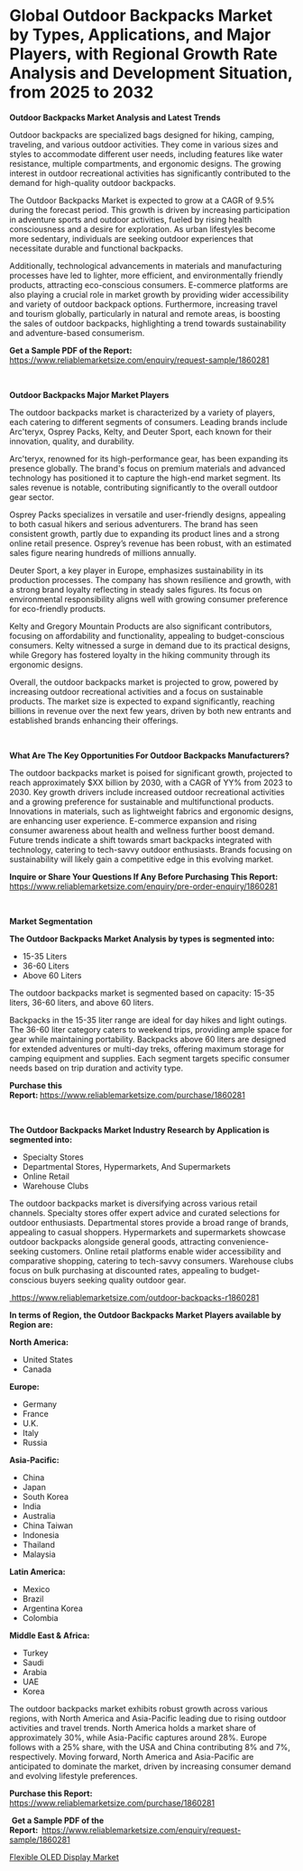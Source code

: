<p><h1>Global Outdoor Backpacks Market by Types, Applications, and Major Players, with Regional Growth Rate Analysis and Development Situation, from 2025 to 2032</h1></p><p><strong>Outdoor Backpacks Market Analysis and Latest Trends</strong></p>
<p><p>Outdoor backpacks are specialized bags designed for hiking, camping, traveling, and various outdoor activities. They come in various sizes and styles to accommodate different user needs, including features like water resistance, multiple compartments, and ergonomic designs. The growing interest in outdoor recreational activities has significantly contributed to the demand for high-quality outdoor backpacks.</p><p>The Outdoor Backpacks Market is expected to grow at a CAGR of 9.5% during the forecast period. This growth is driven by increasing participation in adventure sports and outdoor activities, fueled by rising health consciousness and a desire for exploration. As urban lifestyles become more sedentary, individuals are seeking outdoor experiences that necessitate durable and functional backpacks. </p><p>Additionally, technological advancements in materials and manufacturing processes have led to lighter, more efficient, and environmentally friendly products, attracting eco-conscious consumers. E-commerce platforms are also playing a crucial role in market growth by providing wider accessibility and variety of outdoor backpack options. Furthermore, increasing travel and tourism globally, particularly in natural and remote areas, is boosting the sales of outdoor backpacks, highlighting a trend towards sustainability and adventure-based consumerism.</p></p>
<p><strong>Get a Sample PDF of the Report:&nbsp;</strong> <a href="https://www.reliablemarketsize.com/enquiry/request-sample/1860281?utm_campaign=3536&utm_medium=2&utm_source=Github&utm_content=ia&utm_term=04042025&utm_id=outdoor-backpacks">https://www.reliablemarketsize.com/enquiry/request-sample/1860281</a></p>
<p>&nbsp;</p>
<p><strong>Outdoor Backpacks Major Market Players</strong></p>
<p><p>The outdoor backpacks market is characterized by a variety of players, each catering to different segments of consumers. Leading brands include Arc'teryx, Osprey Packs, Kelty, and Deuter Sport, each known for their innovation, quality, and durability.</p><p>Arc'teryx, renowned for its high-performance gear, has been expanding its presence globally. The brand's focus on premium materials and advanced technology has positioned it to capture the high-end market segment. Its sales revenue is notable, contributing significantly to the overall outdoor gear sector.</p><p>Osprey Packs specializes in versatile and user-friendly designs, appealing to both casual hikers and serious adventurers. The brand has seen consistent growth, partly due to expanding its product lines and a strong online retail presence. Osprey’s revenue has been robust, with an estimated sales figure nearing hundreds of millions annually.</p><p>Deuter Sport, a key player in Europe, emphasizes sustainability in its production processes. The company has shown resilience and growth, with a strong brand loyalty reflecting in steady sales figures. Its focus on environmental responsibility aligns well with growing consumer preference for eco-friendly products.</p><p>Kelty and Gregory Mountain Products are also significant contributors, focusing on affordability and functionality, appealing to budget-conscious consumers. Kelty witnessed a surge in demand due to its practical designs, while Gregory has fostered loyalty in the hiking community through its ergonomic designs.</p><p>Overall, the outdoor backpacks market is projected to grow, powered by increasing outdoor recreational activities and a focus on sustainable products. The market size is expected to expand significantly, reaching billions in revenue over the next few years, driven by both new entrants and established brands enhancing their offerings.</p></p>
<p>&nbsp;</p>
<p><strong>What Are The Key Opportunities For Outdoor Backpacks Manufacturers?</strong></p>
<p><p>The outdoor backpacks market is poised for significant growth, projected to reach approximately $XX billion by 2030, with a CAGR of YY% from 2023 to 2030. Key growth drivers include increased outdoor recreational activities and a growing preference for sustainable and multifunctional products. Innovations in materials, such as lightweight fabrics and ergonomic designs, are enhancing user experience. E-commerce expansion and rising consumer awareness about health and wellness further boost demand. Future trends indicate a shift towards smart backpacks integrated with technology, catering to tech-savvy outdoor enthusiasts. Brands focusing on sustainability will likely gain a competitive edge in this evolving market.</p></p>
<p><strong>Inquire or Share Your Questions If Any Before Purchasing This Report:</strong> <a href="https://www.reliablemarketsize.com/enquiry/pre-order-enquiry/1860281?utm_campaign=3536&utm_medium=2&utm_source=Github&utm_content=ia&utm_term=04042025&utm_id=outdoor-backpacks">https://www.reliablemarketsize.com/enquiry/pre-order-enquiry/1860281</a></p>
<p>&nbsp;</p>
<p><strong>Market Segmentation</strong></p>
<p><strong>The Outdoor Backpacks Market Analysis by types is segmented into:</strong></p>
<p><ul><li>15-35 Liters</li><li>36-60 Liters</li><li>Above 60 Liters</li></ul></p>
<p><p>The outdoor backpacks market is segmented based on capacity: 15-35 liters, 36-60 liters, and above 60 liters. </p><p>Backpacks in the 15-35 liter range are ideal for day hikes and light outings. The 36-60 liter category caters to weekend trips, providing ample space for gear while maintaining portability. Backpacks above 60 liters are designed for extended adventures or multi-day treks, offering maximum storage for camping equipment and supplies. Each segment targets specific consumer needs based on trip duration and activity type.</p></p>
<p><strong>Purchase this Report:&nbsp;</strong><a href="https://www.reliablemarketsize.com/purchase/1860281?utm_campaign=3536&utm_medium=2&utm_source=Github&utm_content=ia&utm_term=04042025&utm_id=outdoor-backpacks">https://www.reliablemarketsize.com/purchase/1860281</a></p>
<p>&nbsp;</p>
<p><strong>The Outdoor Backpacks Market Industry Research by Application is segmented into:</strong></p>
<p><ul><li>Specialty Stores</li><li>Departmental Stores, Hypermarkets, And Supermarkets</li><li>Online Retail</li><li>Warehouse Clubs</li></ul></p>
<p><p>The outdoor backpacks market is diversifying across various retail channels. Specialty stores offer expert advice and curated selections for outdoor enthusiasts. Departmental stores provide a broad range of brands, appealing to casual shoppers. Hypermarkets and supermarkets showcase outdoor backpacks alongside general goods, attracting convenience-seeking customers. Online retail platforms enable wider accessibility and comparative shopping, catering to tech-savvy consumers. Warehouse clubs focus on bulk purchasing at discounted rates, appealing to budget-conscious buyers seeking quality outdoor gear.</p></p>
<p><a href="https://www.reliablemarketsize.com/outdoor-backpacks-r1860281?utm_campaign=3536&utm_medium=2&utm_source=Github&utm_content=ia&utm_term=04042025&utm_id=outdoor-backpacks">&nbsp;https://www.reliablemarketsize.com/outdoor-backpacks-r1860281</a></p>
<p><strong>In terms of Region, the Outdoor Backpacks Market Players available by Region are:</strong></p>
<p>
    <p> <strong> North America: </strong>
        <ul>
            <li>United States</li>
            <li>Canada</li>
        </ul>
        </p> 
    <p> <strong> Europe: </strong>
        <ul>
            <li>Germany</li>
            <li>France</li>
            <li>U.K.</li>
            <li>Italy</li>
            <li>Russia</li>
        </ul>
        </p> 
    <p> <strong> Asia-Pacific: </strong>
        <ul>
            <li>China</li>
            <li>Japan</li>
            <li>South Korea</li>
            <li>India</li>
            <li>Australia</li>
            <li>China Taiwan</li>
            <li>Indonesia</li>
            <li>Thailand</li>
            <li>Malaysia</li>
        </ul>
        </p> 
    <p> <strong> Latin America: </strong>
        <ul>
            <li>Mexico</li>
            <li>Brazil</li>
            <li>Argentina Korea</li>
            <li>Colombia</li>
        </ul>
        </p> 
    <p> <strong> Middle East & Africa: </strong>
        <ul>
            <li>Turkey</li>
            <li>Saudi</li>
            <li>Arabia</li>
            <li>UAE</li>
            <li>Korea</li>
        </ul>
    </p>
    </p>
<p><p>The outdoor backpacks market exhibits robust growth across various regions, with North America and Asia-Pacific leading due to rising outdoor activities and travel trends. North America holds a market share of approximately 30%, while Asia-Pacific captures around 28%. Europe follows with a 25% share, with the USA and China contributing 8% and 7%, respectively. Moving forward, North America and Asia-Pacific are anticipated to dominate the market, driven by increasing consumer demand and evolving lifestyle preferences.</p></p>
<p><strong>Purchase this Report: </strong><a href="https://www.reliablemarketsize.com/purchase/1860281?utm_campaign=3536&utm_medium=2&utm_source=Github&utm_content=ia&utm_term=04042025&utm_id=outdoor-backpacks">https://www.reliablemarketsize.com/purchase/1860281</a></p>
<p>&nbsp;<strong>Get a Sample PDF of the Report:&nbsp;&nbsp;</strong><a href="https://www.reliablemarketsize.com/enquiry/request-sample/1860281?utm_campaign=3536&utm_medium=2&utm_source=Github&utm_content=ia&utm_term=04042025&utm_id=outdoor-backpacks">https://www.reliablemarketsize.com/enquiry/request-sample/1860281</a></p>
<p><strong></strong></p>
<p><p><a href="https://github.com/kukolkasimo5/Market-Research-Report-List-1/blob/main/flexible-oled-display-market.md?utm_campaign=3536&utm_medium=2&utm_source=Github&utm_content=ia&utm_term=04042025&utm_id=outdoor-backpacks">Flexible OLED Display Market</a></p></p>